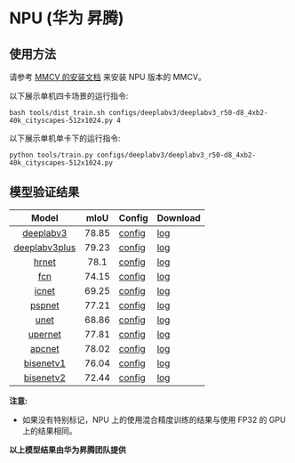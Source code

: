 # NPU (华为 昇腾)

## 使用方法

请参考 [MMCV 的安装文档](https://mmcv.readthedocs.io/en/latest/get_started/build.html#build-mmcv-full-on-ascend-npu-machine) 来安装 NPU 版本的 MMCV。

以下展示单机四卡场景的运行指令:

```shell
bash tools/dist_train.sh configs/deeplabv3/deeplabv3_r50-d8_4xb2-40k_cityscapes-512x1024.py 4
```

以下展示单机单卡下的运行指令:

```shell
python tools/train.py configs/deeplabv3/deeplabv3_r50-d8_4xb2-40k_cityscapes-512x1024.py
```

## 模型验证结果

|        Model        | mIoU  | Config                                                                                                                                     | Download                                                                                                                                    |
| :-----------------: | :---: | :----------------------------------------------------------------------------------------------------------------------------------------- | :------------------------------------------------------------------------------------------------------------------------------------------ |
|   [deeplabv3](<>)   | 78.85 | [config](https://github.com/open-mmlab/mmsegmentation/tree/1.x/configs/deeplabv3/deeplabv3_r50-d8_4xb2-40k_cityscapes-512x1024.py)         | [log](https://download.openmmlab.com/mmsegmentation/v0.5/device/npu/deeplabv3_r50-d8_4xb2-40k_cityscapes-512x1024_20230115_205626.json)     |
| [deeplabv3plus](<>) | 79.23 | [config](https://github.com/open-mmlab/mmsegmentation/tree/1.x/configs/deeplabv3plus/deeplabv3plus_r50-d8_4xb2-40k_cityscapes-512x1024.py) | [log](https://download.openmmlab.com/mmsegmentation/v0.5/device/npu/deeplabv3plus_r50-d8_4xb2-40k_cityscapes-512x1024_20230116_043450.json) |
|     [hrnet](<>)     | 78.1  | [config](https://github.com/open-mmlab/mmsegmentation/tree/1.x/configs/hrnet/fcn_hr18_4xb2-40k_cityscapes-512x1024.py)                     | [log](https://download.openmmlab.com/mmsegmentation/v0.5/device/npu/fcn_hr18_4xb2-40k_cityscapes-512x1024_20230116_215821.json)             |
|      [fcn](<>)      | 74.15 | [config](https://github.com/open-mmlab/mmsegmentation/tree/1.x/configs/fcn/fcn_r50-d8_4xb2-40k_cityscapes-512x1024.py)                     | [log](https://download.openmmlab.com/mmsegmentation/v0.5/device/npu/fcn_r50-d8_4xb2-40k_cityscapes-512x1024_20230111_083014.json)           |
|     [icnet](<>)     | 69.25 | [config](https://github.com/open-mmlab/mmsegmentation/tree/1.x/configs/icnet/icnet_r50-d8_4xb2-80k_cityscapes-832x832.py)                  | [log](https://download.openmmlab.com/mmsegmentation/v0.5/device/npu/icnet_r50-d8_4xb2-80k_cityscapes-832x832_20230119_002929.json)          |
|    [pspnet](<>)     | 77.21 | [config](https://github.com/open-mmlab/mmsegmentation/tree/1.x/configs/pspnet/pspnet_r50b-d8_4xb2-80k_cityscapes-512x1024.py)              | [log](https://download.openmmlab.com/mmsegmentation/v0.5/device/npu/pspnet_r50b-d8_4xb2-80k_cityscapes-512x1024_20230114_042721.json)       |
|     [unet](<>)      | 68.86 | [config](https://github.com/open-mmlab/mmsegmentation/tree/1.x/configs/unet/unet-s5-d16_fcn_4xb4-160k_cityscapes-512x1024.py)              | [log](https://download.openmmlab.com/mmsegmentation/v0.5/device/npu/unet-s5-d16_fcn_4xb4-160k_cityscapes-512x1024_20230129_224750.json)     |
|    [upernet](<>)    | 77.81 | [config](https://github.com/open-mmlab/mmsegmentation/tree/1.x/configs/upernet/upernet_r50_4xb2-40k_cityscapes-512x1024.py)                | [log](https://download.openmmlab.com/mmsegmentation/v0.5/device/npu/upernet_r50_4xb2-40k_cityscapes-512x1024_20230129_014634.json)          |
|    [apcnet](<>)     | 78.02 | [config](https://github.com/open-mmlab/mmsegmentation/tree/1.x/configs/apcnet/apcnet_r50-d8_4xb2-40k_cityscapes-512x1024.py)               | [log](https://download.openmmlab.com/mmsegmentation/v0.5/device/npu/apcnet_r50-d8_4xb2-40k_cityscapes-512x1024_20230209_212545.json)        |
|   [bisenetv1](<>)   | 76.04 | [config](https://github.com/open-mmlab/mmsegmentation/tree/1.x/configs/bisenetv1/bisenetv1_r50-d32_4xb4-160k_cityscapes-1024x1024.py)      | [log](https://download.openmmlab.com/mmsegmentation/v0.5/device/npu/bisenetv1_r50-d32_4xb4-160k_cityscapes-1024x1024_20230201_023946.json)  |
|   [bisenetv2](<>)   | 72.44 | [config](https://github.com/open-mmlab/mmsegmentation/tree/1.x/configs/bisenetv2/bisenetv2_fcn_4xb4-amp-160k_cityscapes-1024x1024.py)      | [log](https://download.openmmlab.com/mmsegmentation/v0.5/device/npu/bisenetv2_fcn_4xb4-amp-160k_cityscapes-1024x1024_20230205_215606.json)  |

**注意:**

- 如果没有特别标记，NPU 上的使用混合精度训练的结果与使用 FP32 的 GPU 上的结果相同。

**以上模型结果由华为昇腾团队提供**
